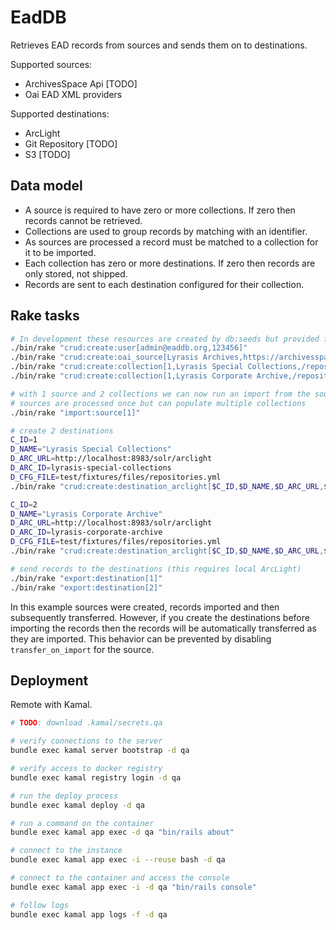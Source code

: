 # EadDB

Retrieves EAD records from sources and sends them on to destinations.

Supported sources:

- ArchivesSpace Api [TODO]
- Oai EAD XML providers

Supported destinations:

- ArcLight
- Git Repository [TODO]
- S3 [TODO]

## Data model

- A source is required to have zero or more collections. If zero then records cannot be retrieved.
- Collections are used to group records by matching with an identifier.
- As sources are processed a record must be matched to a collection for it to be imported.
- Each collection has zero or more destinations. If zero then records are only stored, not shipped.
- Records are sent to each destination configured for their collection.

## Rake tasks

```bash
# In development these resources are created by db:seeds but provided for example:
./bin/rake "crud:create:user[admin@eaddb.org,123456]"
./bin/rake "crud:create:oai_source[Lyrasis Archives,https://archivesspace.lyrasistechnology.org/oai]"
./bin/rake "crud:create:collection[1,Lyrasis Special Collections,/repositories/2]"
./bin/rake "crud:create:collection[1,Lyrasis Corporate Archive,/repositories/4]"

# with 1 source and 2 collections we can now run an import from the source
# sources are processed once but can populate multiple collections
./bin/rake "import:source[1]"

# create 2 destinations
C_ID=1
D_NAME="Lyrasis Special Collections"
D_ARC_URL=http://localhost:8983/solr/arclight
D_ARC_ID=lyrasis-special-collections
D_CFG_FILE=test/fixtures/files/repositories.yml
./bin/rake "crud:create:destination_arclight[$C_ID,$D_NAME,$D_ARC_URL,$D_ARC_ID,$D_CFG_FILE]"

C_ID=2
D_NAME="Lyrasis Corporate Archive"
D_ARC_URL=http://localhost:8983/solr/arclight
D_ARC_ID=lyrasis-corporate-archive
D_CFG_FILE=test/fixtures/files/repositories.yml
./bin/rake "crud:create:destination_arclight[$C_ID,$D_NAME,$D_ARC_URL,$D_ARC_ID,$D_CFG_FILE]"

# send records to the destinations (this requires local ArcLight)
./bin/rake "export:destination[1]"
./bin/rake "export:destination[2]"
```

In this example sources were created, records imported and then subsequently transferred.
However, if you create the destinations before importing the records then the records will be
automatically transferred as they are imported. This behavior can be prevented by disabling
`transfer_on_import` for the source.

## Deployment

Remote with Kamal.

```bash
# TODO: download .kamal/secrets.qa

# verify connections to the server
bundle exec kamal server bootstrap -d qa

# verify access to docker registry
bundle exec kamal registry login -d qa

# run the deploy process
bundle exec kamal deploy -d qa

# run a command on the container
bundle exec kamal app exec -d qa "bin/rails about"

# connect to the instance
bundle exec kamal app exec -i --reuse bash -d qa

# connect to the container and access the console
bundle exec kamal app exec -i -d qa "bin/rails console"

# follow logs
bundle exec kamal app logs -f -d qa
```
